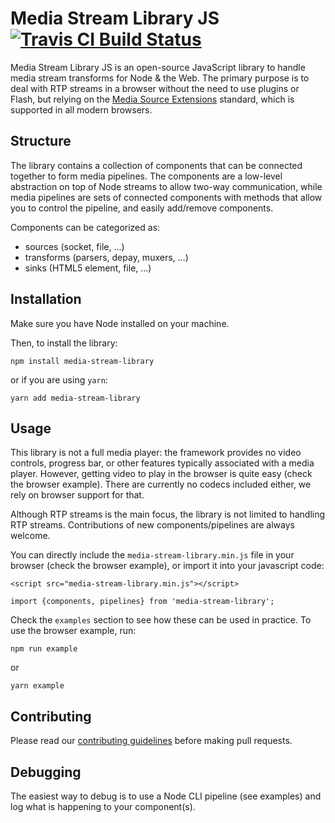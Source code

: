 # Media Stream Library JS [![Travis CI Build Status][travis-image]][travis-url]

[travis-image]: https://travis-ci.org/AxisCommunications/media-stream-library-js.svg?branch=master
[travis-url]: https://travis-ci.org/AxisCommunications/media-stream-library-js

Media Stream Library JS is an open-source JavaScript library to handle media
stream transforms for Node & the Web.
The primary purpose is to deal with RTP streams in a browser without
the need to use plugins or Flash, but relying on the [Media Source Extensions](https://www.w3.org/TR/media-source/) standard, which is supported in all modern browsers.


## Structure

The library contains a collection of components that can be connected
together to form media pipelines.
The components are a low-level abstraction on top of Node streams to allow two-way
communication, while media pipelines are sets of connected components with methods
that allow you to control the pipeline, and easily add/remove components.

Components can be categorized as:
 - sources (socket, file, ...)
 - transforms (parsers, depay, muxers, ...)
 - sinks (HTML5 element, file, ...)

## Installation

Make sure you have Node installed on your machine.

Then, to install the library:
```
npm install media-stream-library
```
or if you are using `yarn`:
```
yarn add media-stream-library
```

## Usage

This library is not a full media player: the framework provides
no video controls, progress bar, or other features typically
associated with a media player. However, getting video to play
in the browser is quite easy (check the browser example).
There are currently no codecs included either, we rely on
browser support for that.

Although RTP streams is the main focus, the library is not limited
to handling RTP streams. Contributions of new components/pipelines are
always welcome.

You can directly include the `media-stream-library.min.js` file in your browser
(check the browser example), or import it into your javascript code:

```
<script src="media-stream-library.min.js"></script>
```

```
import {components, pipelines} from 'media-stream-library';
```

Check the `examples` section to see how these can be used in practice.
To use the browser example, run:
```
npm run example
```
or
```
yarn example
```

## Contributing

Please read our [contributing guidelines](CONTRIBUTING.md) before making pull requests.

## Debugging

The easiest way to debug is to use a Node CLI pipeline (see examples) and
log what is happening to your component(s).
